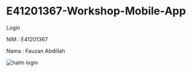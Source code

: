 # E41201367-Workshop-Mobile-App
Login

NIM : E41201367

Nama : Fauzan Abdillah

![halm login](https://user-images.githubusercontent.com/74108522/136897041-00ef4de2-b95e-45bc-80e8-150c70935d42.jpg)

